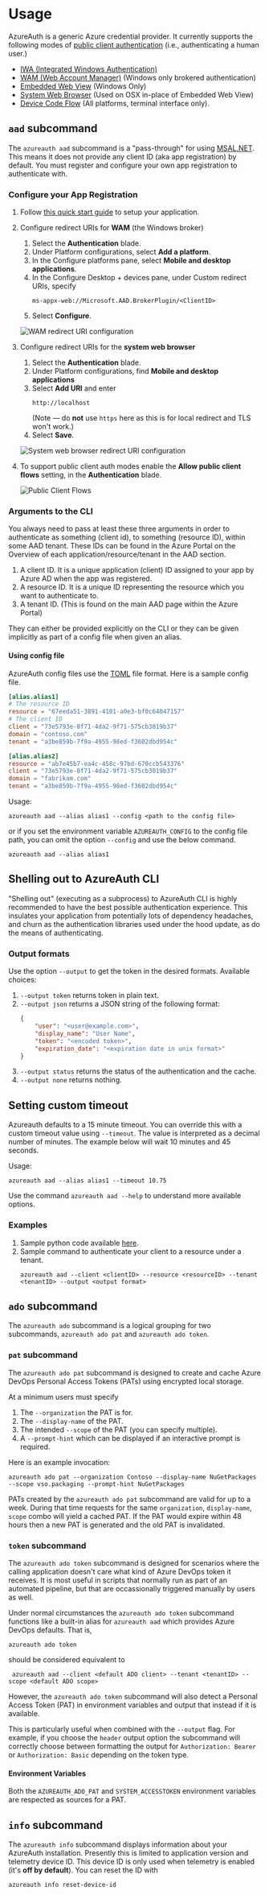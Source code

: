 # Usage
AzureAuth is a generic Azure credential provider. It currently supports the following modes of [public client authentication](https://docs.microsoft.com/en-us/azure/active-directory/develop/msal-client-applications) (i.e., authenticating a human user.)
* [IWA (Integrated Windows Authentication)](https://docs.microsoft.com/en-us/azure/active-directory/develop/scenario-desktop-acquire-token-integrated-windows-authentication)
* [WAM (Web Account Manager)](https://docs.microsoft.com/en-us/azure/active-directory/develop/scenario-desktop-acquire-token-wam) (Windows only brokered authentication)
* [Embedded Web View](https://docs.microsoft.com/en-us/azure/active-directory/develop/msal-net-web-browsers) (Windows Only)
* [System Web Browser](https://docs.microsoft.com/en-us/azure/active-directory/develop/msal-net-web-browsers) (Used on OSX in-place of Embedded Web View)
* [Device Code Flow](https://github.com/AzureAD/microsoft-authentication-library-for-dotnet/wiki/Device-Code-Flow) (All platforms, terminal interface only).

## `aad` subcommand
The `azureauth aad` subcommand is a "pass-through" for using [MSAL.NET](https://github.com/AzureAD/microsoft-authentication-library-for-dotnet). This means it does not provide any client ID (aka app registration) by default. You must register and configure your own app registration to authenticate with.

### Configure your App Registration
1. Follow [this quick start guide](https://docs.microsoft.com/en-us/azure/active-directory/develop/quickstart-register-app) to setup your application.
2. Configure redirect URIs for **WAM** (the Windows broker)
   1. Select the **Authentication** blade.
   2. Under Platform configurations, select **Add a platform**.
   3. In the Configure platforms pane, select **Mobile and desktop applications**.
   4. In the Configure Desktop + devices pane, under Custom redirect URIs, specify   
      ```
      ms-appx-web://Microsoft.AAD.BrokerPlugin/<ClientID>  
      ``` 
   5. Select **Configure**.

   ![WAM redirect URI configuration](wam-config.png "A screenshot of a WAM URI being configured as a custom redirect URI.")

3. Configure redirect URIs for the **system web browser**
   1. Select the **Authentication** blade.
   2. Under Platform configurations, find **Mobile and desktop applications**
   3. Select **Add URI** and enter
       ```
       http://localhost
       ```
       (Note &mdash; do **not** use `https` here as this is for local redirect and TLS won't work.)
   4. Select **Save**.

   ![System web browser redirect URI configuration](system-web-config.png "A screenshot of localhost being added to the list of Mobile and desktop applications redirect URIs.")

4. To support public client auth modes enable the **Allow public client flows** setting, in the **Authentication** blade.

   ![Public Client Flows](public-client-flows.png "A screenshot of public client flows being enabled. The Enable the following mobile and desktop flows toggle is set to Yes.")

### Arguments to the CLI
You always need to pass at least these three arguments in order to authenticate as something (client id), to something (resource ID), within some AAD tenant. These IDs can be found in the Azure Portal on the Overview of each application/resource/tenant in the AAD section. 
1. A client ID. It is a unique application (client) ID assigned to your app by Azure AD when the app was registered.
2. A resource ID. It is a unique ID representing the resource which you want to authenticate to.
3. A tenant ID. (This is found on the main AAD page within the Azure Portal)

They can either be provided explicitly on the CLI or they can be given implicitly as part of a config file when given an alias.

#### Using config file
AzureAuth config files use the [TOML](https://toml.io/en/) file format. Here is a sample config file.

```toml
[alias.alias1]
# The resource ID
resource = "67eeda51-3891-4101-a0e3-bf0c64047157"
# The client ID
client = "73e5793e-8f71-4da2-9f71-575cb3019b37"
domain = "contoso.com"
tenant = "a3be859b-7f9a-4955-98ed-f3602dbd954c"

[alias.alias2]
resource = "ab7e45b7-ea4c-458c-97bd-670ccb543376"
client = "73e5793e-8f71-4da2-9f71-575cb3019b37"
domain = "fabrikam.com"
tenant = "a3be859b-7f9a-4955-98ed-f3602dbd954c"
```

Usage:
```
azureauth aad --alias alias1 --config <path to the config file>
```

or if you set the environment variable `AZUREAUTH_CONFIG` to the config file path, you can omit the option `--config` and use the below command.

```
azureauth aad --alias alias1
```

## Shelling out to AzureAuth CLI
"Shelling out" (executing as a subprocess) to AzureAuth CLI is highly recommended to have the best possible authentication experience. 
This insulates your application from potentially lots of dependency headaches, and churn as the authentication libraries used under the hood update, as do the means of authenticating.

### Output formats
Use the option `--output` to get the token in the desired formats. Available choices:
1. `--output token` returns token in plain text.
2. `--output json` returns a JSON string of the following format:
    ```json
    {
        "user": "<user@example.com>",
        "display_name": "User Name",
        "token": "<encoded token>",
        "expiration_date": "<expiration date in unix format>"
    }
    ```
3. `--output status` returns the status of the authentication and the cache.
4. `--output none` returns nothing.

## Setting custom timeout
Azureauth defaults to a 15 minute timeout. You can override this with a custom timeout value using `--timeout`. The value is interpreted as a decimal number of minutes. The example below will wait 10 minutes and 45 seconds.

Usage:
```
azureauth aad --alias alias1 --timeout 10.75
```

Use the command `azureauth aad --help` to understand more available options.

### Examples
1. Sample python code available [here](../examples/python/).
2. Sample command to authenticate your client to a resource under a tenant. 
    ```
    azureauth aad --client <clientID> --resource <resourceID> --tenant <tenantID> --output <output format>
    ```

## `ado` subcommand
The `azureauth ado` subcommand is a logical grouping for two subcommands,
`azureauth ado pat` and `azureauth ado token`.

### `pat` subcommand
The `azureauth ado pat` subcommand is designed to create and cache Azure DevOps
Personal Access Tokens (PATs) using encrypted local storage.

At a minimum users must specify
1. The `--organization` the PAT is for.
2. The `--display-name` of the PAT.
3. The intended `--scope` of the PAT (you can specify multiple).
4. A `--prompt-hint` which can be displayed if an interactive prompt is required.

Here is an example invocation:
```
azureauth ado pat --organization Contoso --display-name NuGetPackages --scope vso.packaging --prompt-hint NuGetPackages
```

PATs created by the `azureauth ado pat` subcommand are valid for up to a week.
During that time requests for the same `organization`, `display-name`, `scope`
combo will yield a cached PAT. If the PAT would expire within 48 hours then a
new PAT is generated and the old PAT is invalidated.

### `token` subcommand
The `azureauth ado token` subcommand is designed for scenarios where the calling
application doesn't care what kind of Azure DevOps token it receives. It is most
useful in scripts that normally run as part of an automated pipeline, but that
are occassionally triggered manually by users as well.

Under normal circumstances the `azureauth ado token` subcommand functions like
a built-in alias for `azureauth aad` which provides Azure DevOps defaults. That
is,
```
azureauth ado token
```
should be considered equivalent to
```
 azureauth aad --client <default ADO client> --tenant <tenantID> --scope <default ADO scope>
```
However, the `azureauth ado token` subcommand will also detect a Personal Access
Token (PAT) in environment variables and output that instead if it is available.

This is particularly useful when combined with the `--output` flag. For example,
if you choose the `header` output option the subcommand will correctly choose
between formatting the output for `Authorization: Bearer` or
`Authorization: Basic` depending on the token type.

#### Environment Variables
Both the `AZUREAUTH_ADO_PAT` and `SYSTEM_ACCESSTOKEN` environment variables are
respected as sources for a PAT.

## `info` subcommand
The `azureauth info` subcommand displays information about your AzureAuth
installation. Presently this is limited to application version and telemetry
device ID. This device ID is only used when telemetry is enabled (it's **off by
default**). You can reset the ID with
```
azureauth info reset-device-id
```